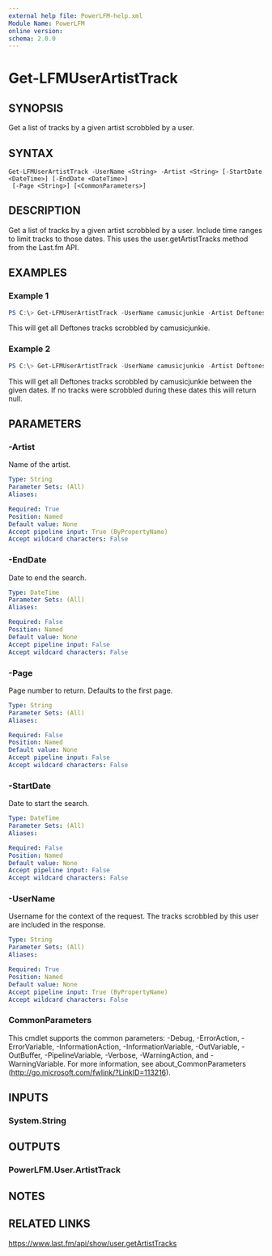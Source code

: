 ```yaml
---
external help file: PowerLFM-help.xml
Module Name: PowerLFM
online version:
schema: 2.0.0
---
```


# Get-LFMUserArtistTrack

## SYNOPSIS
Get a list of tracks by a given artist scrobbled by a user.

## SYNTAX

```
Get-LFMUserArtistTrack -UserName <String> -Artist <String> [-StartDate <DateTime>] [-EndDate <DateTime>]
 [-Page <String>] [<CommonParameters>]
```

## DESCRIPTION
Get a list of tracks by a given artist scrobbled by a user. Include time ranges to limit tracks to those dates. This uses the user.getArtistTracks method from the Last.fm API.

## EXAMPLES

### Example 1
```powershell
PS C:\> Get-LFMUserArtistTrack -UserName camusicjunkie -Artist Deftones
```

This will get all Deftones tracks scrobbled by camusicjunkie.

### Example 2
```powershell
PS C:\> Get-LFMUserArtistTrack -UserName camusicjunkie -Artist Deftones -StartDate 1/1/2018 -EndDate 6/30/2018
```

This will get all Deftones tracks scrobbled by camusicjunkie between the given dates. If no tracks were scrobbled during these dates this will return null.

## PARAMETERS

### -Artist
Name of the artist.

```yaml
Type: String
Parameter Sets: (All)
Aliases:

Required: True
Position: Named
Default value: None
Accept pipeline input: True (ByPropertyName)
Accept wildcard characters: False
```

### -EndDate
Date to end the search.

```yaml
Type: DateTime
Parameter Sets: (All)
Aliases:

Required: False
Position: Named
Default value: None
Accept pipeline input: False
Accept wildcard characters: False
```

### -Page
Page number to return. Defaults to the first page.

```yaml
Type: String
Parameter Sets: (All)
Aliases:

Required: False
Position: Named
Default value: None
Accept pipeline input: False
Accept wildcard characters: False
```

### -StartDate
Date to start the search.

```yaml
Type: DateTime
Parameter Sets: (All)
Aliases:

Required: False
Position: Named
Default value: None
Accept pipeline input: False
Accept wildcard characters: False
```

### -UserName
Username for the context of the request. The tracks scrobbled by this user are included in the response.

```yaml
Type: String
Parameter Sets: (All)
Aliases:

Required: True
Position: Named
Default value: None
Accept pipeline input: True (ByPropertyName)
Accept wildcard characters: False
```

### CommonParameters
This cmdlet supports the common parameters: -Debug, -ErrorAction, -ErrorVariable, -InformationAction, -InformationVariable, -OutVariable, -OutBuffer, -PipelineVariable, -Verbose, -WarningAction, and -WarningVariable.
For more information, see about_CommonParameters (http://go.microsoft.com/fwlink/?LinkID=113216).

## INPUTS

### System.String

## OUTPUTS

### PowerLFM.User.ArtistTrack

## NOTES

## RELATED LINKS

https://www.last.fm/api/show/user.getArtistTracks
